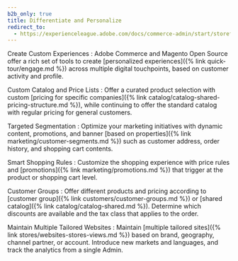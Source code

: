 ```yaml
---
b2b_only: true
title: Differentiate and Personalize
redirect_to:
  - https://experienceleague.adobe.com/docs/commerce-admin/start/storefront/enhanced-experiences.html
---
```


Create Custom Experiences
:  Adobe Commerce and Magento Open Source offer a rich set of tools to create [personalized experiences]({% link quick-tour/engage.md %}) across multiple digital touchpoints, based on customer activity and profile.

Custom Catalog and Price Lists
:  Offer a curated product selection with custom [pricing for specific companies]({% link catalog/catalog-shared-pricing-structure.md %}), while continuing to offer the standard catalog with regular pricing for general customers.

Targeted Segmentation
:  Optimize your marketing initiatives with dynamic content, promotions, and banner [based on properties]({% link marketing/customer-segments.md %}) such as customer address, order history, and shopping cart contents.

Smart Shopping Rules
:  Customize the shopping experience with price rules and [promotions]({% link marketing/promotions.md %}) that trigger at the product or shopping cart level.

Customer Groups
:  Offer different products and pricing according to [customer group]({% link customers/customer-groups.md %}) or [shared catalog]({% link catalog/catalog-shared.md %}). Determine which discounts are available and the tax class that applies to the order.

Maintain Multiple Tailored Websites
:  Maintain [multiple tailored sites]({% link stores/websites-stores-views.md %}) based on brand, geography, channel partner, or account. Introduce new markets and languages, and track the analytics from a single Admin.
